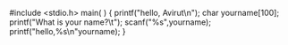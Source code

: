 #include <stdio.h>
main( )
{
        printf("hello, Avirut\n");
        char yourname[100];
        printf("What is your name?\t");
        scanf("%s",yourname);
        printf("hello,%s\n"yourname);
}
